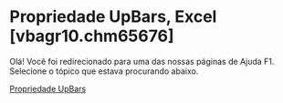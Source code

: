 
# Propriedade UpBars, Excel [vbagr10.chm65676]

Olá! Você foi redirecionado para uma das nossas páginas de Ajuda F1. Selecione o tópico que estava procurando abaixo.

[Propriedade UpBars](http://msdn.microsoft.com/library/e0a27db4-276c-446d-af89-b3b9aa962412%28Office.15%29.aspx)

